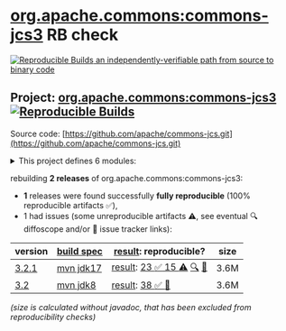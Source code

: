 [org.apache.commons:commons-jcs3](https://central.sonatype.com/artifact/org.apache.commons/commons-jcs3/versions) RB check
=======

[![Reproducible Builds](https://reproducible-builds.org/images/logos/rb.svg) an independently-verifiable path from source to binary code](https://reproducible-builds.org/)

## Project: [org.apache.commons:commons-jcs3](https://central.sonatype.com/artifact/org.apache.commons/commons-jcs3/versions) [![Reproducible Builds](https://img.shields.io/endpoint?url=https://raw.githubusercontent.com/jvm-repo-rebuild/reproducible-central/master/content/org/apache/commons/commons-jcs3/badge.json)](https://github.com/jvm-repo-rebuild/reproducible-central/blob/master/content/org/apache/commons/commons-jcs3/README.md)

Source code: [https://github.com/apache/commons-jcs.git](https://github.com/apache/commons-jcs.git)

<details><summary>This project defines 6 modules:</summary>

* [org.apache.commons:commons-jcs3](https://central.sonatype.com/artifact/org.apache.commons/commons-jcs3/overview)
* [org.apache.commons:commons-jcs3-core](https://central.sonatype.com/artifact/org.apache.commons/commons-jcs3-core/overview)
* [org.apache.commons:commons-jcs3-jcache](https://central.sonatype.com/artifact/org.apache.commons/commons-jcs3-jcache/overview)
* [org.apache.commons:commons-jcs3-jcache-extras](https://central.sonatype.com/artifact/org.apache.commons/commons-jcs3-jcache-extras/overview)
* [org.apache.commons:commons-jcs3-jcache-openjpa](https://central.sonatype.com/artifact/org.apache.commons/commons-jcs3-jcache-openjpa/overview)
* [org.apache.commons:commons-jcs3-jcache-tck](https://central.sonatype.com/artifact/org.apache.commons/commons-jcs3-jcache-tck/overview)
</details>

rebuilding **2 releases** of org.apache.commons:commons-jcs3:
- **1** releases were found successfully **fully reproducible** (100% reproducible artifacts :white_check_mark:),
- 1 had issues (some unreproducible artifacts :warning:, see eventual :mag: diffoscope and/or :memo: issue tracker links):

| version | [build spec](/BUILDSPEC.md) | [result](https://reproducible-builds.org/docs/jvm/): reproducible? | size |
| -- | --------- | ------ | -- |
| [3.2.1](https://central.sonatype.com/artifact/org.apache.commons/commons-jcs3/3.2.1/pom) | [mvn jdk17](commons-jcs3-3.2.1.buildspec) | [result](commons-jcs3-3.2.1.buildinfo): [23 :white_check_mark:  15 :warning:](commons-jcs3-3.2.1.buildcompare) [:mag:](commons-jcs3-3.2.1.diffoscope) [:memo:](https://github.com/apache/commons-jcs/commit/61661616d8cb586bc41c0bea5cd3a206ba0ec94d) | 3.6M |
| [3.2](https://central.sonatype.com/artifact/org.apache.commons/commons-jcs3/3.2/pom) | [mvn jdk8](commons-jcs3-3.2.buildspec) | [result](commons-jcs3-3.2.buildinfo): [38 :white_check_mark: ](commons-jcs3-3.2.buildcompare) [:memo:](https://github.com/apache/commons-jcs/commit/61661616d8cb586bc41c0bea5cd3a206ba0ec94d) | 3.6M |

<i>(size is calculated without javadoc, that has been excluded from reproducibility checks)</i>
